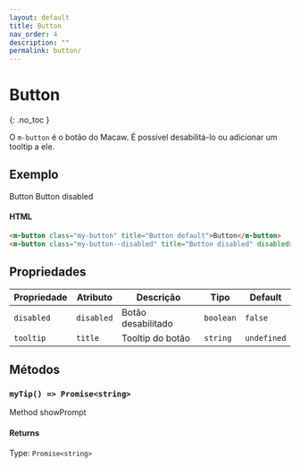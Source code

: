 ```yaml
---
layout: default
title: Button
nav_order: 4
description: ""
permalink: button/
---
```

# Button
{: .no_toc }

O `m-button` é o botão do Macaw. É possível desabilitá-lo ou adicionar um tooltip a ele.

## Exemplo

<m-button class="my-button" title="Button default">Button</m-button>
<m-button class="my-button--disabled" title="Button disabled" disabled>Button disabled</m-button>

#### HTML
```html
<m-button class="my-button" title="Button default">Button</m-button>
<m-button class="my-button--disabled" title="Button disabled" disabled>Button disabled</m-button>
```

## Propriedades

| Propriedade | Atributo   | Descrição          | Tipo      | Default     |
| ----------- | ---------- | ------------------ | --------- | ----------- |
| `disabled`  | `disabled` | Botão desabilitado | `boolean` | `false`     |
| `tooltip`   | `title`    | Tooltip do botão   | `string`  | `undefined` |


## Métodos

### `myTip() => Promise<string>`

Method showPrompt

#### Returns

Type: `Promise<string>`